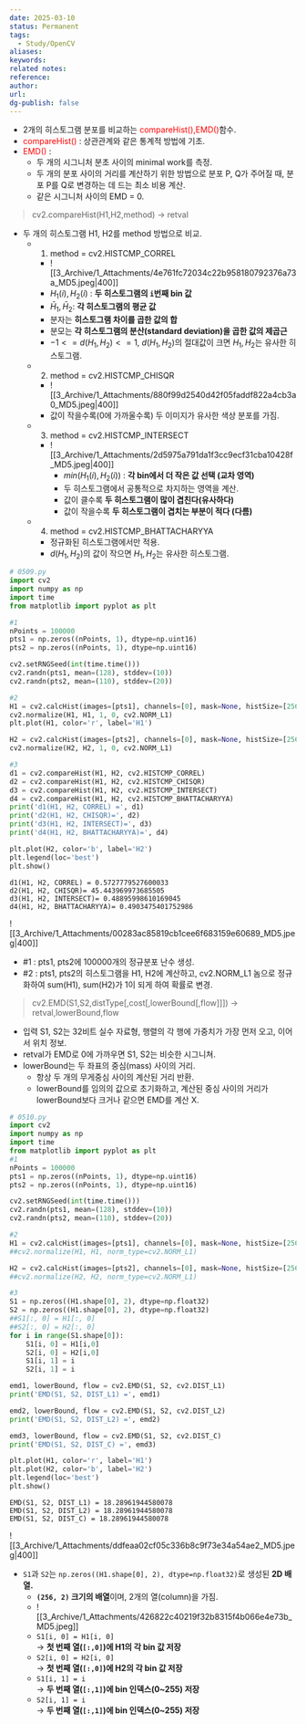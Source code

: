 ```yaml
---
date: 2025-03-10
status: Permanent
tags: 
  - Study/OpenCV
aliases: 
keywords: 
related notes: 
reference: 
author: 
url: 
dg-publish: false
---
```

- 2개의 히스토그램 분포를 비교하는 <span style="color:red;">compareHist(),EMD()</span>함수.
- <span style="color:red;">compareHist()</span> : 상관관계와 같은 통계적 방법에 기초.
- <span style="color:red;">EMD()</span> : 
	- 두 개의 시그니처 분초 사이의 minimal work를 측정.
	- 두 개의 분포 사이의 거리를 계산하기 위한 방법으로 분포 P, Q가 주어질 때, 분포 P를 Q로 변경하는 데 드는 최소 비용 계산. 
	- 같은 시그니처 사이의 EMD = 0.

>cv2.compareHist(H1,H2,method) -> retval
- 두 개의 히스토그램 H1, H2를 method 방법으로 비교.
	- 1. method = cv2.HISTCMP_CORREL
		- ![[3_Archive/1_Attachments/4e761fc72034c22b958180792376a73a_MD5.jpeg|400]]
		- $H_1​(i),H_2​(i)$ : **두 히스토그램의 `i`번째 bin 값**
		- $\bar{H}_1, \bar{H}_2$​ : **각 히스토그램의 평균 값**
		- 분자는 **히스토그램 차이를 곱한 값의 합**
		- 분모는 **각 히스토그램의 분산(standard deviation)을 곱한 값의 제곱근**
		- $-1<=d(H_1,H_2)<=1$, $d(H_1,H_2)$의 절대값이 크면 $H_1,H_2$는 유사한 히스토그램.
	- 2. method = cv2.HISTCMP_CHISQR
		- ![[3_Archive/1_Attachments/880f99d2540d42f05faddf822a4cb3a0_MD5.jpeg|400]]
		- 값이 작을수록(0에 가까울수록) 두 이미지가 유사한 색상 분포를 가짐.
	- 3. method = cv2.HISTCMP_INTERSECT
		- ![[3_Archive/1_Attachments/2d5975a791da1f3cc9ecf31cba10428f_MD5.jpeg|400]]
			- $`min(H_1(i), H_2(i))`$ : **각 bin에서 더 작은 값 선택 (교차 영역)**
			- 두 히스토그램에서 공통적으로 차지하는 영역을 계산.
			- 값이 클수록 **두 히스토그램이 많이 겹친다(유사하다)**
			- 값이 작을수록 **두 히스토그램이 겹치는 부분이 적다 (다름)**
	- 4. method = cv2.HISTCMP_BHATTACHARYYA
		- 정규화된 히스토그램에서만 적용.
		- $d(H_1,H_2)$의 값이 작으면 $H_1,H_2$는 유사한 히스토그램.

```python
# 0509.py
import cv2
import numpy as np
import time
from matplotlib import pyplot as plt  

#1
nPoints = 100000
pts1 = np.zeros((nPoints, 1), dtype=np.uint16)
pts2 = np.zeros((nPoints, 1), dtype=np.uint16)

cv2.setRNGSeed(int(time.time()))
cv2.randn(pts1, mean=(128), stddev=(10))
cv2.randn(pts2, mean=(110), stddev=(20))

#2
H1 = cv2.calcHist(images=[pts1], channels=[0], mask=None, histSize=[256], ranges=[0, 256])
cv2.normalize(H1, H1, 1, 0, cv2.NORM_L1)
plt.plot(H1, color='r', label='H1')

H2 = cv2.calcHist(images=[pts2], channels=[0], mask=None, histSize=[256], ranges=[0, 256])
cv2.normalize(H2, H2, 1, 0, cv2.NORM_L1)

#3
d1 = cv2.compareHist(H1, H2, cv2.HISTCMP_CORREL)
d2 = cv2.compareHist(H1, H2, cv2.HISTCMP_CHISQR)
d3 = cv2.compareHist(H1, H2, cv2.HISTCMP_INTERSECT)
d4 = cv2.compareHist(H1, H2, cv2.HISTCMP_BHATTACHARYYA)
print('d1(H1, H2, CORREL) =', d1)
print('d2(H1, H2, CHISQR)=', d2)
print('d3(H1, H2, INTERSECT)=', d3)
print('d4(H1, H2, BHATTACHARYYA)=', d4)

plt.plot(H2, color='b', label='H2')
plt.legend(loc='best')
plt.show()
```

```output
d1(H1, H2, CORREL) = 0.5727779527600033
d2(H1, H2, CHISQR)= 45.443969973685505
d3(H1, H2, INTERSECT)= 0.48895998610169045
d4(H1, H2, BHATTACHARYYA)= 0.4903475401752986
```
![[3_Archive/1_Attachments/00283ac85819cb1cee6f683159e60689_MD5.jpeg|400]]
- #1 : pts1, pts2에 100000개의 정규분포 난수 생성.
- #2 : pts1, pts2의 히스토그램을 H1, H2에 계산하고, cv2.NORM_L1 놈으로 정규화하여 sum(H1), sum(H2)가 1이 되게 하여 확률로 변경.

>cv2.EMD(S1,S2,distType[,cost[,lowerBound[,flow]]]) -> retval,lowerBound,flow
- 입력 S1, S2는 32비트 실수 자료형, 행렬의 각 행에 가중치가 가장 먼저 오고, 이어서 위치 정보.
- retval가 EMD로 0에 가까우면 S1, S2는 비슷한 시그니쳐.
- lowerBound는 두 좌표의 중심(mass) 사이의 거리.
	- 항상 두 개의 무게중심 사이의 계산된 거리 반환.
	- lowerBound를 임의의 값으로 초기화하고, 계산된 중심 사이의 거리가 lowerBound보다 크거나 같으면 EMD를 계산 X.
```python
# 0510.py
import cv2
import numpy as np
import time
from matplotlib import pyplot as plt
#1
nPoints = 100000
pts1 = np.zeros((nPoints, 1), dtype=np.uint16)
pts2 = np.zeros((nPoints, 1), dtype=np.uint16)

cv2.setRNGSeed(int(time.time()))
cv2.randn(pts1, mean=(128), stddev=(10))
cv2.randn(pts2, mean=(110), stddev=(20))

#2
H1 = cv2.calcHist(images=[pts1], channels=[0], mask=None, histSize=[256], ranges=[0, 256])
##cv2.normalize(H1, H1, norm_type=cv2.NORM_L1)

H2 = cv2.calcHist(images=[pts2], channels=[0], mask=None, histSize=[256], ranges=[0, 256])
##cv2.normalize(H2, H2, norm_type=cv2.NORM_L1)

#3
S1 = np.zeros((H1.shape[0], 2), dtype=np.float32)
S2 = np.zeros((H1.shape[0], 2), dtype=np.float32)
##S1[:, 0] = H1[:, 0]
##S2[:, 0] = H2[:, 0]
for i in range(S1.shape[0]):
	S1[i, 0] = H1[i,0]
	S2[i, 0] = H2[i,0]
	S1[i, 1] = i
	S2[i, 1] = i

emd1, lowerBound, flow = cv2.EMD(S1, S2, cv2.DIST_L1)
print('EMD(S1, S2, DIST_L1) =', emd1)

emd2, lowerBound, flow = cv2.EMD(S1, S2, cv2.DIST_L2)
print('EMD(S1, S2, DIST_L2) =', emd2)

emd3, lowerBound, flow = cv2.EMD(S1, S2, cv2.DIST_C)
print('EMD(S1, S2, DIST_C) =', emd3)

plt.plot(H1, color='r', label='H1')
plt.plot(H2, color='b', label='H2')
plt.legend(loc='best')
plt.show()
```

```output
EMD(S1, S2, DIST_L1) = 18.28961944580078
EMD(S1, S2, DIST_L2) = 18.28961944580078
EMD(S1, S2, DIST_C) = 18.28961944580078
```
![[3_Archive/1_Attachments/ddfeaa02cf05c336b8c9f73e34a54ae2_MD5.jpeg|400]]
- `S1`과 `S2`는 `np.zeros((H1.shape[0], 2), dtype=np.float32)`로 생성된 **2D 배열.**
	- **`(256, 2)` 크기의 배열**이며, 2개의 열(column)을 가짐.
	- ![[3_Archive/1_Attachments/426822c40219f32b8315f4b066e4e73b_MD5.jpeg]]
	- `S1[i, 0] = H1[i, 0]`  
		→ **첫 번째 열(`[:,0]`)에 H1의 각 bin 값 저장**  
	- `S2[i, 0] = H2[i, 0]`  
		→ **첫 번째 열(`[:,0]`)에 H2의 각 bin 값 저장**  
	- `S1[i, 1] = i`  
		→ **두 번째 열(`[:,1]`)에 bin 인덱스(0~255) 저장**  
	- `S2[i, 1] = i`  
		→ **두 번째 열(`[:,1]`)에 bin 인덱스(0~255) 저장**